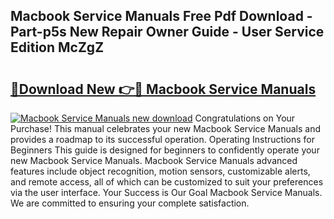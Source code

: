 ## Macbook Service Manuals Free Pdf Download - Part-p5s New Repair Owner Guide - User Service Edition McZgZ

# <h2><a href="http://bc60184.oget.top/?id=Macbook+Service+Manuals">🔗Download New 👉🔴 Macbook Service Manuals</a></h2>

[![Macbook Service Manuals new download](https://i.imgur.com/5g1atiW.png)](http://bc60184.oget.top/?id=Macbook+Service+Manuals)
Congratulations on Your Purchase! This manual celebrates your new Macbook Service Manuals and provides a roadmap to its successful operation. Operating Instructions for Beginners This guide is designed for beginners to confidently operate your new Macbook Service Manuals. Macbook Service Manuals advanced features include object recognition, motion sensors, customizable alerts, and remote access, all of which can be customized to suit your preferences via the user interface. Your Success is Our Goal Macbook Service Manuals. We are committed to ensuring your complete satisfaction.

